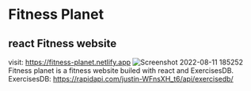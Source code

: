 # Fitness Planet
## react Fitness website
visit: https://fitness-planet.netlify.app
![Screenshot 2022-08-11 185252](https://user-images.githubusercontent.com/69601953/184202720-8bba271f-a8af-4d74-a556-a9534dda1c20.png)
Fitness planet is a fitness website builed with react and ExercisesDB.
ExercisesDB: https://rapidapi.com/justin-WFnsXH_t6/api/exercisedb/
